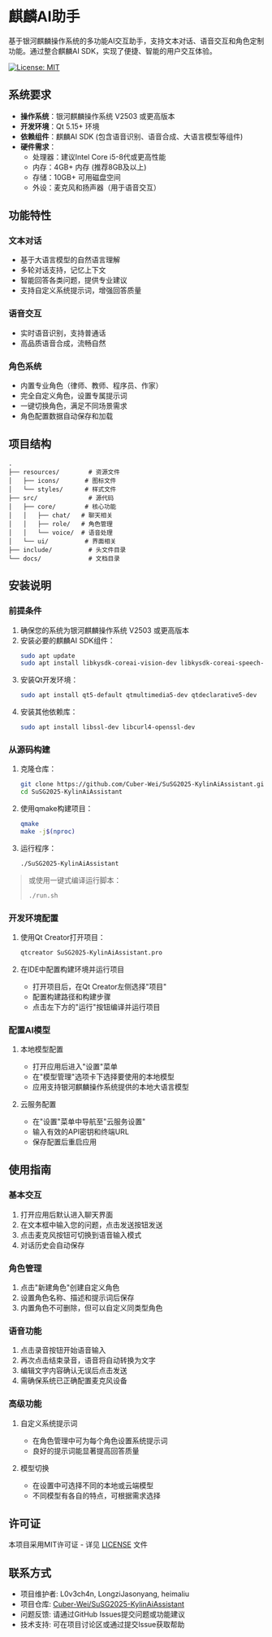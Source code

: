 # 麒麟AI助手

基于银河麒麟操作系统的多功能AI交互助手，支持文本对话、语音交互和角色定制功能。通过整合麒麟AI SDK，实现了便捷、智能的用户交互体验。

[![License: MIT](https://img.shields.io/badge/License-MIT-blue.svg)](https://opensource.org/licenses/MIT)

## 系统要求

- **操作系统**：银河麒麟操作系统 V2503 或更高版本
- **开发环境**：Qt 5.15+ 环境
- **依赖组件**：麒麟AI SDK (包含语音识别、语音合成、大语言模型等组件)
- **硬件需求**：
  - 处理器：建议Intel Core i5-8代或更高性能
  - 内存：4GB+ 内存 (推荐8GB及以上)
  - 存储：10GB+ 可用磁盘空间
  - 外设：麦克风和扬声器（用于语音交互）

## 功能特性

### 文本对话
- 基于大语言模型的自然语言理解
- 多轮对话支持，记忆上下文
- 智能回答各类问题，提供专业建议
- 支持自定义系统提示词，增强回答质量

### 语音交互
- 实时语音识别，支持普通话
- 高品质语音合成，流畅自然

### 角色系统
- 内置专业角色（律师、教师、程序员、作家）
- 完全自定义角色，设置专属提示词
- 一键切换角色，满足不同场景需求
- 角色配置数据自动保存和加载

## 项目结构

```
.
├── resources/        # 资源文件
│   ├── icons/       # 图标文件
│   └── styles/      # 样式文件
├── src/              # 源代码
│   ├── core/        # 核心功能
│   │   ├── chat/   # 聊天相关
│   │   ├── role/   # 角色管理
│   │   └── voice/  # 语音处理
│   └── ui/          # 界面相关
├── include/          # 头文件目录
└── docs/             # 文档目录
```

## 安装说明

### 前提条件

1. 确保您的系统为银河麒麟操作系统 V2503 或更高版本
2. 安装必要的麒麟AI SDK组件：
   ```bash
   sudo apt update
   sudo apt install libkysdk-coreai-vision-dev libkysdk-coreai-speech-dev libkysdk-genai-nlp-dev libkysdk-genai-vision-dev
   ```
3. 安装Qt开发环境：
   ```bash
   sudo apt install qt5-default qtmultimedia5-dev qtdeclarative5-dev
   ```
4. 安装其他依赖库：
   ```bash
   sudo apt install libssl-dev libcurl4-openssl-dev
   ```

### 从源码构建

1. 克隆仓库：
   ```bash
   git clone https://github.com/Cuber-Wei/SuSG2025-KylinAiAssistant.git
   cd SuSG2025-KylinAiAssistant
   ```

2. 使用qmake构建项目：
   ```bash
   qmake
   make -j$(nproc)
   ```

3. 运行程序：
   ```bash
   ./SuSG2025-KylinAiAssistant
   ```
   
> 或使用一键式编译运行脚本：
>   ```bash
>   ./run.sh
>   ```

### 开发环境配置

1. 使用Qt Creator打开项目：
   ```bash
   qtcreator SuSG2025-KylinAiAssistant.pro
   ```

2. 在IDE中配置构建环境并运行项目
   - 打开项目后，在Qt Creator左侧选择"项目"
   - 配置构建路径和构建步骤
   - 点击左下方的"运行"按钮编译并运行项目

### 配置AI模型

1. 本地模型配置
   - 打开应用后进入"设置"菜单
   - 在"模型管理"选项卡下选择要使用的本地模型
   - 应用支持银河麒麟操作系统提供的本地大语言模型

2. 云服务配置
   - 在"设置"菜单中导航至"云服务设置"
   - 输入有效的API密钥和终端URL
   - 保存配置后重启应用

## 使用指南

### 基本交互
1. 打开应用后默认进入聊天界面
2. 在文本框中输入您的问题，点击发送按钮发送
3. 点击麦克风按钮可切换到语音输入模式
4. 对话历史会自动保存

### 角色管理
1. 点击"新建角色"创建自定义角色
2. 设置角色名称、描述和提示词后保存
3. 内置角色不可删除，但可以自定义同类型角色

### 语音功能
1. 点击录音按钮开始语音输入
2. 再次点击结束录音，语音将自动转换为文字
3. 编辑文字内容确认无误后点击发送
4. 需确保系统已正确配置麦克风设备

### 高级功能
1. 自定义系统提示词
   - 在角色管理中可为每个角色设置系统提示词
   - 良好的提示词能显著提高回答质量

2. 模型切换
   - 在设置中可选择不同的本地或云端模型
   - 不同模型有各自的特点，可根据需求选择

## 许可证

本项目采用MIT许可证 - 详见 [LICENSE](LICENSE) 文件

## 联系方式

- 项目维护者: L0v3ch4n, LongziJasonyang, heimaliu
- 项目仓库: [Cuber-Wei/SuSG2025-KylinAiAssistant](https://github.com/Cuber-Wei/SuSG2025-KylinAiAssistant)
- 问题反馈: 请通过GitHub Issues提交问题或功能建议
- 技术支持: 可在项目讨论区或通过提交Issue获取帮助
